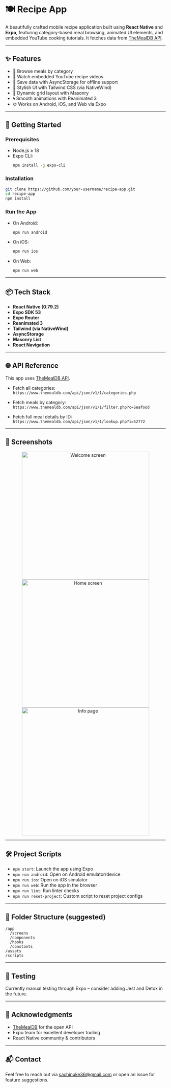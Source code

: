 
# 🍽️ Recipe App

A beautifully crafted mobile recipe application built using **React Native** and **Expo**, featuring category-based meal browsing, animated UI elements, and embedded YouTube cooking tutorials. It fetches data from [TheMealDB API](https://www.themealdb.com/api.php).

---

## ✨ Features

- 🍛 Browse meals by category
- 🎥 Watch embedded YouTube recipe videos
- 🧠 Save data with AsyncStorage for offline support
- 🎨 Stylish UI with Tailwind CSS (via NativeWind)
- 🧩 Dynamic grid layout with Masonry
- 🌀 Smooth animations with Reanimated 3
- ⚙️ Works on Android, iOS, and Web via Expo

---

## 🚀 Getting Started

### Prerequisites

- Node.js ≥ 18
- Expo CLI:  
  ```bash
  npm install -g expo-cli
  ```

### Installation

```bash
git clone https://github.com/your-username/recipe-app.git
cd recipe-app
npm install
```

### Run the App

- On Android:
  ```bash
  npm run android
  ```
- On iOS:
  ```bash
  npm run ios
  ```
- On Web:
  ```bash
  npm run web
  ```

---

## 📦 Tech Stack

- **React Native (0.79.2)**
- **Expo SDK 53**
- **Expo Router**
- **Reanimated 3**
- **Tailwind (via NativeWind)**
- **AsyncStorage**
- **Masonry List**
- **React Navigation**

---

## 🌐 API Reference

This app uses [TheMealDB API](https://www.themealdb.com/api.php).

- Fetch all categories:  
  `https://www.themealdb.com/api/json/v1/1/categories.php`

- Fetch meals by category:  
  `https://www.themealdb.com/api/json/v1/1/filter.php?c=Seafood`

- Fetch full meal details by ID:  
  `https://www.themealdb.com/api/json/v1/1/lookup.php?i=52772`

---

## 🎥 Screenshots

<div style="text-align:center">
<img src="./assets/images/welcome-screen.png" alt="Welcome screen" width="400"/>

<img src="./assets/images/home-screen.png" alt="Home screen" width="400"/>

<img src="./assets/images/info-page.png" alt="Info page" width="400"/>
</div>

---

## 🛠️ Project Scripts

- `npm start`: Launch the app using Expo
- `npm run android`: Open on Android emulator/device
- `npm run ios`: Open on iOS simulator
- `npm run web`: Run the app in the browser
- `npm run lint`: Run linter checks
- `npm run reset-project`: Custom script to reset project configs

---

## 📁 Folder Structure (suggested)

```
/app
  /screens
  /components
  /hooks
  /constants
/assets
/scripts
```

---

## 🧪 Testing

Currently manual testing through Expo – consider adding Jest and Detox in the future.

---

## 🙌 Acknowledgments

- [TheMealDB](https://www.themealdb.com) for the open API
- Expo team for excellent developer tooling
- React Native community & contributors

---

## 📬 Contact

Feel free to reach out via [sachinuke36@gmail.com](mailto:sachinuke36@gmail.com) or open an issue for feature suggestions.
